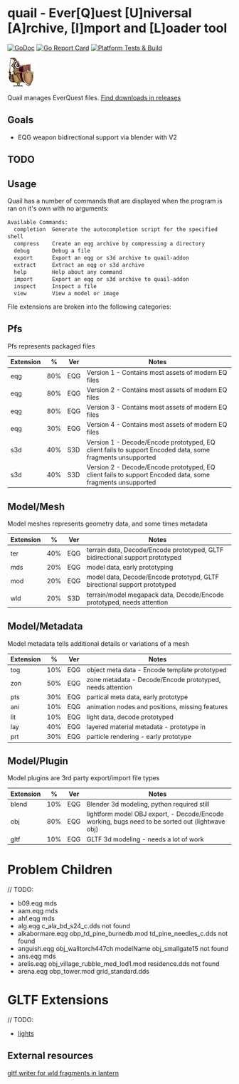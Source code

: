 # quail - Ever[Q]uest [U]niversal [A]rchive, [I]mport and [L]oader tool

[![GoDoc](https://godoc.org/github.com/xackery/quail?status.svg)](https://godoc.org/github.com/xackery/quail) [![Go Report Card](https://goreportcard.com/badge/github.com/xackery/quail)](https://goreportcard.com/report/github.com/xackery/quail) [![Platform Tests & Build](https://github.com/xackery/quail/actions/workflows/build_workflow.yml/badge.svg)](https://github.com/xackery/quail/actions/workflows/build_workflow.yml)

[![quail](quail.png)](https://github.com/xackery/quail/releases/latest)

Quail manages EverQuest files. [Find downloads in releases](https://github.com/xackery/quail/releases/latest)

## Goals
- EQG weapon bidirectional support via blender with V2

## TODO

## Usage

Quail has a number of commands that are displayed when the program is ran on it's own with no arguments:
```
Available Commands:
  completion  Generate the autocompletion script for the specified shell
  compress    Create an eqg archive by compressing a directory
  debug       Debug a file
  export      Export an eqg or s3d archive to quail-addon
  extract     Extract an eqg or s3d archive
  help        Help about any command
  import      Export an eqg or s3d archive to quail-addon
  inspect     Inspect a file
  view        View a model or image
```


File extensions are broken into the following categories:

## Pfs

Pfs represents packaged files

Extension|%|Ver|Notes
---|---|---|---
eqg|80%|EQG|Version 1 - Contains most assets of modern EQ files
eqg|80%|EQG|Version 2 - Contains most assets of modern EQ files
eqg|80%|EQG|Version 3 - Contains most assets of modern EQ files
eqg|30%|EQG|Version 4 - Contains most assets of modern EQ files
s3d|40%|S3D|Version 1 - Decode/Encode prototyped, EQ client fails to support Encoded data, some fragments unsupported
s3d|40%|S3D|Version 2 - Decode/Encode prototyped, EQ client fails to support Encoded data, some fragments unsupported

## Model/Mesh

Model meshes represents geometry data, and some times metadata

Extension|%|Ver|Notes
---|---|---|---
ter|40%|EQG|terrain data, Decode/Encode prototyped, GLTF bidirectional support prototyped
mds|20%|EQG|model data, early prototyping
mod|20%|EQG|model data, Decode/Encode prototypd, GLTF birectional support prototyped
wld|20%|S3D|terrain/model megapack data, Decode/Encode prototyped, needs attention

## Model/Metadata

Model metadata tells additional details or variations of a mesh

Extension|%|Ver|Notes
---|---|---|---
tog|10%|EQG|object meta data - Encode template prototyped
zon|50%|EQG|zone metadata - Decode/Encode prototyped, needs attention
pts|30%|EQG|partical meta data, early prototype
ani|10%|EQG|animation nodes and positions, missing features
lit|10%|EQG|light data, decode prototyped
lay|40%|EQG|layered material metadata - prototype in
prt|30%|EQG|particle rendering - early prototype

## Model/Plugin

Model plugins are 3rd party export/import file types

Extension|%|Ver|Notes
---|---|---|---
blend|10%|EQG|Blender 3d modeling, python required still
obj|80%|EQG|lightform model OBJ export, - Decode/Encode working, bugs need to be sorted out (lightwave obj)
gltf|10%|EQG|GLTF 3d modeling - needs a lot of work

# Problem Children
// TODO:
- b09.eqg mds
- aam.eqg mds
- ahf.eqg mds
- alg.eqg c_ala_bd_s24_c.dds not found
- alkabormare.eqg obp_td_pine_burnedb.mod td_pine_needles_c.dds not found
- anguish.eqg obj_walltorch447ch modelName obj_smallgate15 not found
- ans.eqg mds
- arelis.eqg obj_village_rubble_med_lod1.mod residence.dds not found
- arena.eqg obp_tower.mod grid_standard.dds

# GLTF Extensions

// TODO:
- [lights](https://github.com/KhronosGroup/glTF/tree/main/extensions/2.0/Khronos/KHR_lights_punctual)

## External resources

[gltf writer for wld fragments in lantern](https://github.com/vermadas/LanternExtractor/blob/vermadas/multi_inject/LanternExtractor/EQ/Wld/Exporters/GltfWriter.cs)
